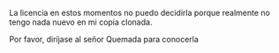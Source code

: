 La licencia en estos momentos no puedo decidirla porque realmente no tengo nada nuevo en mi copia clonada.

Por favor, diríjase al señor Quemada para conocerla